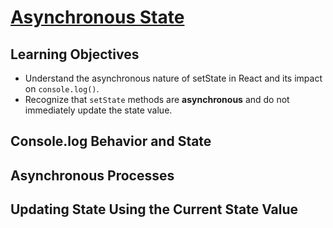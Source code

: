 # [Asynchronous State](https://login.codingdojo.com/m/754/16723/124588)

## Learning Objectives
- Understand the asynchronous nature of setState in React and its impact on `console.log()`.
- Recognize that `setState` methods are __asynchronous__ and do not immediately update the state value.

## Console.log Behavior and State

## Asynchronous Processes

## Updating State Using the Current State Value


